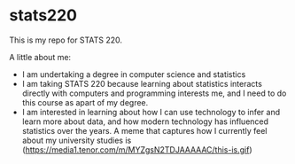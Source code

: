 # stats220

This is my repo for STATS 220. 

A little about me:

- I am undertaking a degree in computer science and statistics
- I am taking STATS 220 because learning about statistics interacts directly with computers and programming interests me, and I need to do this course as apart of my degree.
- I am interested in learning about how I can use technology to infer and learn more about data, and how modern technology has influenced statistics over the years. 
A meme that captures how I currently feel about my university studies is (https://media1.tenor.com/m/MYZgsN2TDJAAAAAC/this-is.gif)
